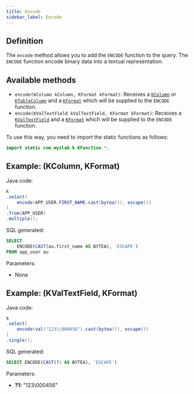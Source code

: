 ```yaml
---
title: Encode
sidebar_label: Encode
---
```


## Definition

The `encode` method allows you to add the `ENCODE` function to the query. The `ENCODE` function encode binary data into a textual representation.

## Available methods

- `encode(KColumn kColumn, KFormat kFormat)`: Receives a [`KColumn`](/docs/misc/select-list-values#2-kcolumn) or [`KTableColumn`](/docs/misc/select-list-values#1-ktablecolumn) and a [`KFormat`](/docs/misc/kformat) which will be supplied to the `ENCODE` function.
- `encode(KValTextField kValTextField, KFormat kFormat)`: Receives a [`KValTextField`](/docs/misc/select-list-values#3-values) and a [`KFormat`](/docs/misc/kformat) which will be supplied to the `ENCODE` function.

To use this way, you need to import the static functions as follows:

```java
import static com.myzlab.k.KFunction.*;
```

## Example: (KColumn, KFormat)

Java code:

```java
k
.select(
    encode(APP_USER.FIRST_NAME.cast(bytea()), escape())
)
.from(APP_USER)
.multiple();
```

SQL generated:

```sql
SELECT
    ENCODE(CAST(au.first_name AS BYTEA), 'ESCAPE')
FROM app_user au
```

Parameters:

- None

## Example: (KValTextField, KFormat)

Java code:

```java
k
.select(
    encode(val("123\\000456").cast(bytea()), escape())
)
.single();
```

SQL generated:

```sql
SELECT ENCODE(CAST(?1 AS BYTEA), 'ESCAPE')
```

Parameters:

- **?1:** "123\000456"